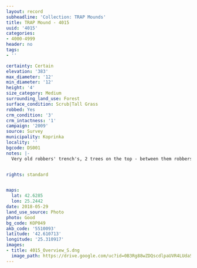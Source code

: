 ```yaml
---
layout: record
subheadline: 'Collection: TRAP Mounds'
title: TRAP Mound - 4015
uuid: '4015'
categories:
- 4000-4999
header: no
tags:
- ''

certainty: Certain
elevation: '383'
max_diameter: '12'
min_diameter: '12'
height: '4'
size_category: Medium
surrounding_land_use: Forest
surface_condition: Scrub|Tall Grass
robbed: Yes
crm_condition: '3'
crm_intactness: '1'
campaign: '2009'
source: Survey
municipality: Koprinka
locality: ''
bgcode: DS001
notes: |-
  Very old robbers' trench's, 2 trees on the top - between them robbers' trench.


rights: standard


maps:
  lat: 42.6285
  lon: 25.2442
date: 2018-05-29
land_use_source: Photo
photo: Good
bg_code: КОР049
akb_code: '5510093'
latitude: '42.610713'
longitude: '25.310917'
images:
- title: 4015_Overview_S.dng
  image_path: https://drive.google.com/uc?id=0B3Rg88wZDQscdlpaUVR4LUdaS0U
---
```

